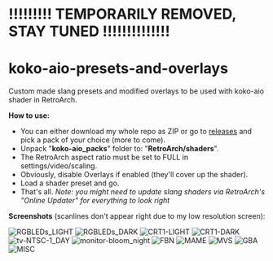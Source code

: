# !!!!!!!!! TEMPORARILY REMOVED, STAY TUNED !!!!!!!!!!!!!!

# koko-aio-presets-and-overlays
Custom made slang presets and modified overlays to be used with koko-aio shader in RetroArch.

**How to use:**
- You can either download my whole repo as ZIP or go to [releases](https://github.com/Starman99x/koko-aio-presets-and-overlays/releases) and pick a pack of your choice (more to come).
- Unpack "**koko-aio_packs**" folder to: "**RetroArch/shaders**".
- The RetroArch aspect ratio must be set to FULL in settings/video/scaling.
- Obviously, disable Overlays if enabled (they'll cover up the shader).
- Load a shader preset and go.
- That's all.
*Note: you might need to update slang shaders via RetroArch's "Online Updater" for everything to look right*

**Screenshots** (scanlines don't appear right due to my low resolution screen):

![RGBLEDs_LIGHT](https://user-images.githubusercontent.com/69786862/228071291-f2315d22-bd50-40db-8968-59cc7572ce7d.jpg)
![RGBLEDs_DARK](https://user-images.githubusercontent.com/69786862/228071348-5b092670-5a39-434e-aa83-0e10c76b93fb.jpg)
![CRT1-LIGHT](https://user-images.githubusercontent.com/69786862/228071360-182c695a-de24-478c-9f26-72963305e520.jpg)
![CRT1-DARK](https://user-images.githubusercontent.com/69786862/228071366-89c3e548-c8f7-4ebc-a4cd-fda5ffc5053f.jpg)
![tv-NTSC-1_DAY](https://user-images.githubusercontent.com/69786862/228071412-7d97a89e-8c74-4f8e-bd55-0787c9b7928b.jpg)
![monitor-bloom_night](https://user-images.githubusercontent.com/69786862/228071433-42cb7669-65d7-4b3b-b80f-4ada816035b2.jpg)
![FBN](https://github.com/Starman99x/koko-aio-presets-and-overlays/assets/69786862/724d6df6-602d-4a73-ad47-5b10559b6c01)
![MAME](https://github.com/Starman99x/koko-aio-presets-and-overlays/assets/69786862/24cb0cc1-c81d-40b6-91ff-4a0c83d973f2)
![MVS](https://github.com/Starman99x/koko-aio-presets-and-overlays/assets/69786862/4eac4265-ba43-455c-a365-a78b7ff453dd)
![GBA](https://github.com/Starman99x/koko-aio-presets-and-overlays/assets/69786862/dc368ec9-9cfe-44e5-b48d-14ef6f0ebb70)
![MISC](https://github.com/Starman99x/koko-aio-presets-and-overlays/assets/69786862/e69da2a2-0c91-4d25-8da6-95ab5f287209)



